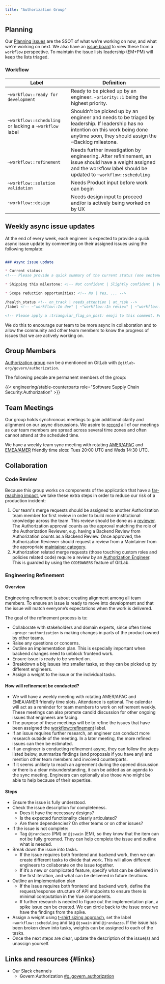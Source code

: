 ```yaml
---
title: "Authorization Group"
---
```


## Planning

Our [Planning issues](https://gitlab.com/gitlab-org/govern/authorization/team-tasks/-/issues/?label_name%5B%5D=Planning%20Issue) are the SSOT of what we're working on now, and what we're working on next. We also have an [issue board](https://gitlab.com/gitlab-org/gitlab/-/boards/7129613?not%5Bmilestone_title%5D=Backlog&label_name%5B%5D=group%3A%3Aauthorization) to view these from a `workflow` perspective. To maintain the issue lists leadership (EM+PM) will keep the lists triaged.

### Workflow

| Label | Definition |
| ---   | ---        |
| `~workflow::ready for development` | Ready to be picked up by an engineer. `~priority::1` being the highest priority. |
| `~workflow::scheduling` or lacking a `~workflow` label |  Shouldn't be picked up by an engineer and needs to be triaged by leadership. If leadership has no intention on this work being done anytime soon, they should assign the ~Backlog milestone. |
| `~workflow::refinement` | Needs further investigation by engineering. After refininement, an issue should have a weight assigned and the workflow label should be updated to `~workflow::scheduling` |
| `~workflow::solution validation` | Needs Product input before work can begin |
| `~workflow::design` | Needs design input to proceed and/or is actively being worked on by UX |

## Weekly async issue updates

At the end of every week, each engineer is expected to provide a quick async issue update by commenting on their assigned issues using the following template:

```markdown

### Async issue update

* Current status:
<!--- Please provide a quick summary of the current status (one sentence) -->

* Shipping this milestone: <!-- Not confident | Slightly confident | Very confident -->

* Scope reduction opportunities: <!-- No | Yes, ... -->

/health_status <!-- on_track | needs_attention | at_risk -->
/label <!-- ~"workflow::In dev" | ~"workflow::In review" | ~"workflow::verification" |~"workflow::blocked" -->

<!-- Please apply a :triangular_flag_on_post: emoji to this comment. Fore more information see https://gitlab.com/jayswain/automated-reporting -->
```

We do this to encourage our team to be more async in collaboration and to allow the community and other team members to know the progress of issues that we are actively working on.

## Group Members

[Authorization group](https://gitlab.com/groups/gitlab-org/govern/authorization/) can be `@` mentioned on GitLab with `@gitlab-org/govern/authorization`.

The following people are permanent members of the group:

{{< engineering/stable-counterparts role="Software Supply Chain Security:Authorization" >}}

## Team Meetings

Our group holds synchronous meetings to gain additional clarity and alignment on our async discussions. We aspire to [record](/handbook/tools-and-tips/zoom/) all of our meetings as our team members are spread across several time zones and often cannot attend at the scheduled time.

We have a weekly team sync meeting with rotating [AMER/APAC](https://drive.google.com/drive/folders/1Hk2v2uBiF5gkfC5INg8tmb5U1DAuUagA?usp=drive_link) and [EMEA/AMER](https://drive.google.com/drive/folders/1gFMDy-Lq0Ycg2pJE7_La0Giln3c4wMJJ?usp=drive_link) friendly time slots: Tues 20:00 UTC and Weds 14:30 UTC.

## Collaboration

### Code Review

Because this group works on components of the application that have a [far-reaching impact](/handbook/engineering/development/#reducing-the-impact-of-far-reaching-work), we take these extra steps in order to reduce our risk of a production incident:

1. Our team's merge requests should be assigned to another Authorization team member for first review in order to build more institutional knowledge across the team. This review should be done as a [reviewer](https://docs.gitlab.com/ee/development/code_review.html#the-responsibility-of-the-reviewer). The Authorization approval counts as the approval matching the role of the Authorization Reviewer, e.g. having a Backend Review from Authorization counts as a Backend Review. Once approved, the Authorization Reviewer should request a review from a Maintainer from the appropriate [maintainer category](https://docs.gitlab.com/ee/development/code_review.html#approval-guidelines).
1. Authorization related merge requests (those touching custom roles and policies related code) require a review by an [Authorization Engineer](https://gitlab.com/groups/gitlab-org/govern/authorization/approvers/-/group_members?with_inherited_permissions=exclude). This is guarded by using the `CODEOWNERS` feature of GitLab.

### Engineering Refinement

#### Overview

Engineering refinement is about creating alignment among all team members. To ensure an issue is ready to move into development and that the issue will match everyone’s expectations when the work is delivered.

The goal of the refinement process is to:

- Collaborate with stakeholders and domain experts, since often times `~group::authorization` is making changes in parts of the product owned by other teams.
- Raise any questions or concerns.
- Outline an implementation plan. This is especially important when backend changes need to unblock frontend work.
- Ensure issue is ready to be worked on.
- Breakdown a big issues into smaller tasks, so they can be picked up by different engineers.
- Assign a weight to the issue or the individual tasks.

#### How will refinement be conducted?

- We will have a weekly meeting with rotating AMER/APAC and EMEA/AMER friendly time slots. Attendance is optional. The calendar will act as a reminder for team members to work on refinement weekly. These meetings can also promote candid discussion for other ongoing issues that engineers are facing.
- The purpose of these meetings will be to refine the issues that have been assigned the [workflow::refinement](https://gitlab.com/groups/gitlab-org/-/issues/?sort=updated_desc&state=opened&label_name%5B%5D=group%3A%3Aauthorization&label_name%5B%5D=workflow%3A%3Arefinement&first_page_size=20) label.
- If an issue requires further research, an engineer can conduct more research outside of the meeting. In a later meeting, the more refined issues can then be estimated.
- If an engineer is conducting refinement async, they can follow the steps listed below, summarize findings (and proposals if you have any) and mention other team members and involved counterparts.
- If it seems unlikely to reach an agreement during the opened discussion or there is a clear misunderstanding, it can be added as an agenda to the sync meeting. Engineers can optionally also those who might be able to help because of their expertise.

#### Steps

- Ensure the issue is fully understood.
- Check the issue description for completeness.
  - Does it have the necessary designs?
  - Is the expected functionality clearly articulated?
  - Are there dependencies? On other teams or on other issues?
- If the issue is not complete:
  - Tag `@jrandazzo` (PM) or `@jswain` (EM), so they know that the item can not be fully groomed. They can help complete the issue and outline what is needed.
- Break down the issue into tasks.
  - If the issue requires both frontend and backend work, then we can create different tasks to divide that work. This will allow different engineers to collaborate on the issue together.
  - If it’s a new or complicated feature, specify what can be delivered in the first iteration, and what can be delivered in future iterations.
- Outline an implementation plan
  - If the issue requires both frontend and backend work, define the request/response structure of API endpoints to ensure there is minimal computation in the Vue components.
  - If further research is needed to figure out the implementation plan, a spike issue can be created. We can circle back to the issue once we have the findings from the spike.
- Assign a weight using [t-shirt sizing approach](../../../../business-technology/data-team/how-we-work/planning/#t-shirt-sizing-approach), set the label `~workflow::scheduling` and tag `@jswain` and `@jrandazzo`. If the issue has been broken down into tasks, weights can be assigned to each of the tasks.
- Once the next steps are clear, update the description of the issue(s) and unassign yourself.

## Links and resources {#links}

- Our Slack channels
  - Govern:Authorization [#g_govern_authorization](https://gitlab.slack.com/archives/C0610LVCSAY)
